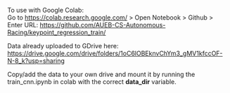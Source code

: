 To use with Google Colab:  
Go to https://colab.research.google.com/ > Open Notebook > Github > Enter URL: https://github.com/AUEB-CS-Autonomous-Racing/keypoint_regression_train/

Data already uploaded to GDrive here: https://drive.google.com/drive/folders/1oC6lOBEknvChYm3_gMV1kfccOF-N-8_k?usp=sharing   

Copy/add the data to your own drive and mount it by running the train_cnn.ipynb in colab with the correct **data_dir** variable.
